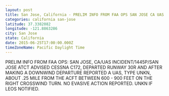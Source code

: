 ```yaml
---
layout: post
title: San Jose, California - PRELIM INFO FROM FAA OPS SAN JOSE CA UAS INCIDENT 1445P SAN JOSE ATCT ADVISED
categories: california san-jose
latitude: 37.3382082
longitude: -121.8863286
city: San Jose
state: California
date: 2015-06-25T17:00:00.000Z
timeZoneName: Pacific Daylight Time
---
```


PRELIM INFO FROM FAA OPS: SAN JOSE, CA/UAS INCIDENT/1445P/SAN JOSE ATCT ADVISED CESSNA C172, DEPARTED RUNWAY 30R AND AFTER MAKING A DOWNWIND DEPARTURE REPORTED A UAS, TYPE UNKN, ABOUT .25 MILE FROM THE ACFT BETWEEN 600 - 900 FEET ON THE RIGHT CROSSWIND TURN. NO EVASIVE ACTION REPORTED. UNKN IF LEOS NOTIFIED. 